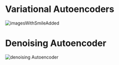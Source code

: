 # Variational Autoencoders 
![imagesWithSmileAdded](https://user-images.githubusercontent.com/79432685/181422165-c144db0a-f0a8-4a16-8f9b-e82bc9ae36ee.png)
# Denoising Autoencoder
![denoising Autoencoder](https://user-images.githubusercontent.com/79432685/181422225-7ccb8e5f-62c5-4b39-8df7-59b5aa6cbc61.png)
